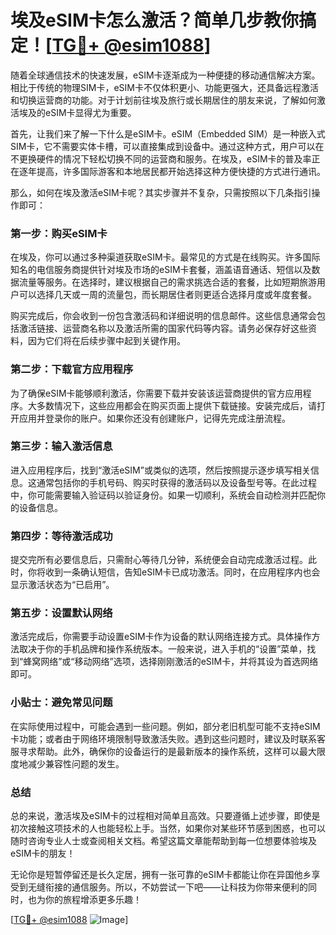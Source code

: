 # 埃及eSIM卡怎么激活？简单几步教你搞定！[[TG💪+ @esim1088](https://t.me/s/esim1088)]

随着全球通信技术的快速发展，eSIM卡逐渐成为一种便捷的移动通信解决方案。相比于传统的物理SIM卡，eSIM卡不仅体积更小、功能更强大，还具备远程激活和切换运营商的功能。对于计划前往埃及旅行或长期居住的朋友来说，了解如何激活埃及的eSIM卡显得尤为重要。

首先，让我们来了解一下什么是eSIM卡。eSIM（Embedded SIM）是一种嵌入式SIM卡，它不需要实体卡槽，可以直接集成到设备中。通过这种方式，用户可以在不更换硬件的情况下轻松切换不同的运营商和服务。在埃及，eSIM卡的普及率正在逐年提高，许多国际游客和本地居民都开始选择这种方便快捷的方式进行通讯。

那么，如何在埃及激活eSIM卡呢？其实步骤并不复杂，只需按照以下几条指引操作即可：

### 第一步：购买eSIM卡

在埃及，你可以通过多种渠道获取eSIM卡。最常见的方式是在线购买。许多国际知名的电信服务商提供针对埃及市场的eSIM卡套餐，涵盖语音通话、短信以及数据流量等服务。在选择时，建议根据自己的需求挑选合适的套餐，比如短期旅游用户可以选择几天或一周的流量包，而长期居住者则更适合选择月度或年度套餐。

购买完成后，你会收到一份包含激活码和详细说明的信息邮件。这些信息通常会包括激活链接、运营商名称以及激活所需的国家代码等内容。请务必保存好这些资料，因为它们将在后续步骤中起到关键作用。

### 第二步：下载官方应用程序

为了确保eSIM卡能够顺利激活，你需要下载并安装该运营商提供的官方应用程序。大多数情况下，这些应用都会在购买页面上提供下载链接。安装完成后，请打开应用并登录你的账户。如果你还没有创建账户，记得先完成注册流程。

### 第三步：输入激活信息

进入应用程序后，找到“激活eSIM”或类似的选项，然后按照提示逐步填写相关信息。这通常包括你的手机号码、购买时获得的激活码以及设备型号等。在此过程中，你可能需要输入验证码以验证身份。如果一切顺利，系统会自动检测并匹配你的设备信息。

### 第四步：等待激活成功

提交完所有必要信息后，只需耐心等待几分钟，系统便会自动完成激活过程。此时，你将收到一条确认短信，告知eSIM卡已成功激活。同时，在应用程序内也会显示激活状态为“已启用”。

### 第五步：设置默认网络

激活完成后，你需要手动设置eSIM卡作为设备的默认网络连接方式。具体操作方法取决于你的手机品牌和操作系统版本。一般来说，进入手机的“设置”菜单，找到“蜂窝网络”或“移动网络”选项，选择刚刚激活的eSIM卡，并将其设为首选网络即可。

### 小贴士：避免常见问题

在实际使用过程中，可能会遇到一些问题。例如，部分老旧机型可能不支持eSIM卡功能；或者由于网络环境限制导致激活失败。遇到这些问题时，建议及时联系客服寻求帮助。此外，确保你的设备运行的是最新版本的操作系统，这样可以最大限度地减少兼容性问题的发生。

### 总结

总的来说，激活埃及eSIM卡的过程相对简单且高效。只要遵循上述步骤，即使是初次接触这项技术的人也能轻松上手。当然，如果你对某些环节感到困惑，也可以随时咨询专业人士或查阅相关文档。希望这篇文章能帮助到每一位想要体验埃及eSIM卡的朋友！

无论你是短暂停留还是长久定居，拥有一张可靠的eSIM卡都能让你在异国他乡享受到无缝衔接的通信服务。所以，不妨尝试一下吧——让科技为你带来便利的同时，也为你的旅程增添更多乐趣！

[[TG💪+ @esim1088](https://t.me/s/esim1088) ![Image](https://i.postimg.cc/4NQfJmqS/Snipaste-2025-05-13-00-14-12.png)]